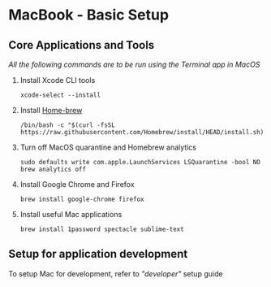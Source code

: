 MacBook - Basic Setup
=====================

## Core Applications and Tools
_All the following commands are to be run using the Terminal app in MacOS_
1. Install Xcode CLI tools
	```
	xcode-select --install
	```
2. Install [Home-brew](https://brew.sh/)
	```
	/bin/bash -c "$(curl -fsSL https://raw.githubusercontent.com/Homebrew/install/HEAD/install.sh)"
	```
3. Turn off MacOS quarantine and Homebrew analytics
	```
	sudo defaults write com.apple.LaunchServices LSQuarantine -bool NO
	brew analytics off
	```
5. Install Google Chrome and Firefox
	```
	brew install google-chrome firefox
	```
5. Install useful Mac applications
	```
	brew install 1password spectacle sublime-text
	```

## Setup for application development 
To setup Mac for development, refer to _"developer"_ setup guide
